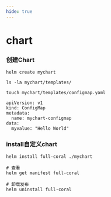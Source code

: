 ```yaml
---
hide: true
---
```

# chart


### 创建Chart
```
helm create mychart

ls -la mychart/templates/
```

```
touch mychart/templates/configmap.yaml
```

```
apiVersion: v1
kind: ConfigMap
metadata:
  name: mychart-configmap
data:
  myvalue: "Hello World"
```

### install自定义chart
```
helm install full-coral ./mychart

# 查看
helm get manifest full-coral

# 卸载发布
helm uninstall full-coral
```

